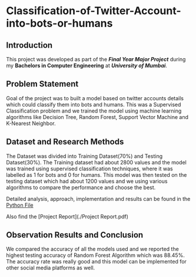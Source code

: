 # Classification-of-Twitter-Account-into-bots-or-humans

## Introduction

This project was developed as part of the ***Final Year Major Project*** during my **Bachelors in Computer Engineering** at ***University of Mumbai***.

## Problem Statement

Goal of the project was to built a model based on twitter accounts details which could classify them into bots and humans. This was a Supervised Classification problem and we trained the model using machine learning algorithms like Decision Tree, Random Forest, Support Vector Machine and K-Nearest Neighbor.

## Dataset and Research Methods

The Dataset was divided into Training Dataset(70%) and Testing Dataset(30%). The Training dataset had about 2800 values and the model was trained using supervised classification techniques, where it was labelled as 1 for bots and 0 for humans. This model was then tested on the testing dataset which had about 1200 values and we using various algorithms to compare the performance and choose the best.

Detailed analysis, approach, implementation and results can be found in the [Python File](./BotDetection.py)

Also find the [Project Report](./Project Report.pdf)

## Observation Results and Conclusion

We compared the accuracy of all the models used and we reported the highest testing accuracy of Random Forest Algorithm which was 88.45%. The accuracy rate was really good and this model can be implemented for other social media platforms as well.
